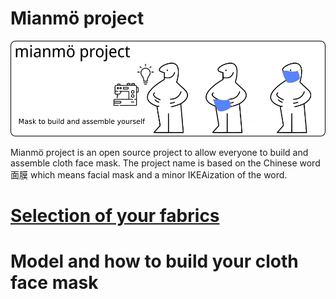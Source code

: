 # Mianmö project

![](https://raw.githubusercontent.com/Mianmo-project/logos/master/drawing-en.png)

Mianmö project is an open source project to allow everyone to build and assemble cloth face mask. The project name is based on the Chinese word 面膜 which means facial mask and a minor IKEAization of the word.

# [Selection of your fabrics](https://mianmo-project.github.io/selection-of-fabrics/)

# Model and how to build your cloth face mask

